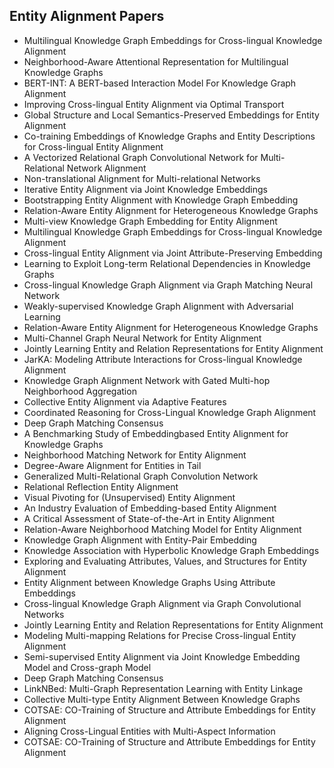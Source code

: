<h2>Entity Alignment Papers</h2>



<ul>

                             

 <li><a target="_blank" href="https://github.com/manjunath5496/Entity-Alignment-Papers/blob/master/ek(1).pdf" style="text-decoration:none;">Multilingual Knowledge Graph Embeddings for Cross-lingual Knowledge Alignment</a></li>

 <li><a target="_blank" href="https://github.com/manjunath5496/Entity-Alignment-Papers/blob/master/ek(2).pdf" style="text-decoration:none;">Neighborhood-Aware Attentional Representation for Multilingual Knowledge Graphs</a></li>

<li><a target="_blank" href="https://github.com/manjunath5496/Entity-Alignment-Papers/blob/master/ek(3).pdf" style="text-decoration:none;">BERT-INT: A BERT-based Interaction Model For Knowledge Graph Alignment</a></li>
 <li><a target="_blank" href="https://github.com/manjunath5496/Entity-Alignment-Papers/blob/master/ek(4).pdf" style="text-decoration:none;">Improving Cross-lingual Entity Alignment via Optimal Transport</a></li>                              
<li><a target="_blank" href="https://github.com/manjunath5496/Entity-Alignment-Papers/blob/master/ek(5).pdf" style="text-decoration:none;">Global Structure and Local Semantics-Preserved Embeddings for Entity Alignment</a></li>
<li><a target="_blank" href="https://github.com/manjunath5496/Entity-Alignment-Papers/blob/master/ek(6).pdf" style="text-decoration:none;">Co-training Embeddings of Knowledge Graphs and Entity Descriptions for Cross-lingual Entity Alignment</a></li>
 <li><a target="_blank" href="https://github.com/manjunath5496/Entity-Alignment-Papers/blob/master/ek(7).pdf" style="text-decoration:none;">A Vectorized Relational Graph Convolutional Network for Multi-Relational Network Alignment</a></li>

 <li><a target="_blank" href="https://github.com/manjunath5496/Entity-Alignment-Papers/blob/master/ek(8).pdf" style="text-decoration:none;"> Non-translational Alignment for Multi-relational Networks </a></li>
   <li><a target="_blank" href="https://github.com/manjunath5496/Entity-Alignment-Papers/blob/master/ek(9).pdf" style="text-decoration:none;">Iterative Entity Alignment via Joint Knowledge Embeddings</a></li>
  
   
 <li><a target="_blank" href="https://github.com/manjunath5496/Entity-Alignment-Papers/blob/master/ek(10).pdf" style="text-decoration:none;">Bootstrapping Entity Alignment with Knowledge Graph Embedding</a></li>                              
<li><a target="_blank" href="https://github.com/manjunath5496/Entity-Alignment-Papers/blob/master/ek(11).pdf" style="text-decoration:none;">Relation-Aware Entity Alignment for Heterogeneous Knowledge Graphs</a></li>
<li><a target="_blank" href="https://github.com/manjunath5496/Entity-Alignment-Papers/blob/master/ek(12).pdf" style="text-decoration:none;">Multi-view Knowledge Graph Embedding for Entity Alignment</a></li>
<li><a target="_blank" href="https://github.com/manjunath5496/Entity-Alignment-Papers/blob/master/ek(13).pdf" style="text-decoration:none;">Multilingual Knowledge Graph Embeddings for Cross-lingual Knowledge Alignment</a></li>

<li><a target="_blank" href="https://github.com/manjunath5496/Entity-Alignment-Papers/blob/master/ek(14).pdf" style="text-decoration:none;">Cross-lingual Entity Alignment via
Joint Attribute-Preserving Embedding</a></li>
                              
<li><a target="_blank" href="https://github.com/manjunath5496/Entity-Alignment-Papers/blob/master/ek(15).pdf" style="text-decoration:none;">Learning to Exploit Long-term Relational Dependencies in Knowledge Graphs</a></li>

<li><a target="_blank" href="https://github.com/manjunath5496/Entity-Alignment-Papers/blob/master/ek(16).pdf" style="text-decoration:none;">Cross-lingual Knowledge Graph Alignment via Graph Matching Neural Network</a></li>

  <li><a target="_blank" href="https://github.com/manjunath5496/Entity-Alignment-Papers/blob/master/ek(17).pdf" style="text-decoration:none;">Weakly-supervised Knowledge Graph Alignment with Adversarial Learning</a></li>   
  
<li><a target="_blank" href="https://github.com/manjunath5496/Entity-Alignment-Papers/blob/master/ek(18).pdf" style="text-decoration:none;">Relation-Aware Entity Alignment for Heterogeneous Knowledge Graphs</a></li> 

  
<li><a target="_blank" href="https://github.com/manjunath5496/Entity-Alignment-Papers/blob/master/ek(19).pdf" style="text-decoration:none;">Multi-Channel Graph Neural Network for Entity Alignment</a></li> 

<li><a target="_blank" href="https://github.com/manjunath5496/Entity-Alignment-Papers/blob/master/ek(20).pdf" style="text-decoration:none;">Jointly Learning Entity and Relation Representations for Entity Alignment</a></li>

<li><a target="_blank" href="https://github.com/manjunath5496/Entity-Alignment-Papers/blob/master/ek(21).pdf" style="text-decoration:none;">JarKA: Modeling Attribute Interactions for Cross-lingual Knowledge Alignment</a></li>
<li><a target="_blank" href="https://github.com/manjunath5496/Entity-Alignment-Papers/blob/master/ek(22).pdf" style="text-decoration:none;">Knowledge Graph Alignment Network with Gated Multi-hop Neighborhood Aggregation</a></li> 
 <li><a target="_blank" href="https://github.com/manjunath5496/Entity-Alignment-Papers/blob/master/ek(23).pdf" style="text-decoration:none;">Collective Entity Alignment via Adaptive Features</a></li> 
 

   <li><a target="_blank" href="https://github.com/manjunath5496/Entity-Alignment-Papers/blob/master/ek(24).pdf" style="text-decoration:none;">Coordinated Reasoning for Cross-Lingual Knowledge Graph Alignment</a></li>
 
   <li><a target="_blank" href="https://github.com/manjunath5496/Entity-Alignment-Papers/blob/master/ek(25).pdf" style="text-decoration:none;">Deep Graph Matching Consensus</a></li>                              
 <li><a target="_blank" href="https://github.com/manjunath5496/Entity-Alignment-Papers/blob/master/ek(26).pdf" style="text-decoration:none;">A Benchmarking Study of
Embeddingbased Entity Alignment for Knowledge Graphs</a></li>
 <li><a target="_blank" href="https://github.com/manjunath5496/Entity-Alignment-Papers/blob/master/ek(27).pdf" style="text-decoration:none;">Neighborhood Matching Network for Entity Alignment</a></li>
   
 
   <li><a target="_blank" href="https://github.com/manjunath5496/Entity-Alignment-Papers/blob/master/ek(28).pdf" style="text-decoration:none;">Degree-Aware Alignment for Entities in Tail</a></li>
 
   <li><a target="_blank" href="https://github.com/manjunath5496/Entity-Alignment-Papers/blob/master/ek(29).pdf" style="text-decoration:none;">Generalized Multi-Relational Graph
Convolution Network </a></li>                              

  <li><a target="_blank" href="https://github.com/manjunath5496/Entity-Alignment-Papers/blob/master/ek(30).pdf" style="text-decoration:none;">Relational Reflection Entity Alignment</a></li>
 
   <li><a target="_blank" href="https://github.com/manjunath5496/Entity-Alignment-Papers/blob/master/ek(31).pdf" style="text-decoration:none;">Visual Pivoting for (Unsupervised) Entity Alignment</a></li> 
    <li><a target="_blank" href="https://github.com/manjunath5496/Entity-Alignment-Papers/blob/master/ek(32).pdf" style="text-decoration:none;">An Industry Evaluation of Embedding-based Entity Alignment</a></li> 

   <li><a target="_blank" href="https://github.com/manjunath5496/Entity-Alignment-Papers/blob/master/ek(33).pdf" style="text-decoration:none;">A Critical Assessment of State-of-the-Art in Entity Alignment</a></li>                              

  <li><a target="_blank" href="https://github.com/manjunath5496/Entity-Alignment-Papers/blob/master/ek(34).pdf" style="text-decoration:none;">Relation-Aware Neighborhood Matching Model for Entity Alignment</a></li> 
 
  <li><a target="_blank" href="https://github.com/manjunath5496/Entity-Alignment-Papers/blob/master/ek(35).pdf" style="text-decoration:none;">Knowledge Graph Alignment with Entity-Pair Embedding</a></li> 

  <li><a target="_blank" href="https://github.com/manjunath5496/Entity-Alignment-Papers/blob/master/ek(36).pdf" style="text-decoration:none;">Knowledge Association with Hyperbolic Knowledge Graph Embeddings</a></li> 
 
<li><a target="_blank" href="https://github.com/manjunath5496/Entity-Alignment-Papers/blob/master/ek(37).pdf" style="text-decoration:none;">Exploring and Evaluating Attributes, Values, and Structures for Entity Alignment</a></li>
 <li><a target="_blank" href="https://github.com/manjunath5496/Entity-Alignment-Papers/blob/master/ek(38).pdf" style="text-decoration:none;">Entity Alignment between Knowledge Graphs Using Attribute Embeddings</a></li>
<li><a target="_blank" href="https://github.com/manjunath5496/Entity-Alignment-Papers/blob/master/ek(39).pdf" style="text-decoration:none;">Cross-lingual Knowledge Graph Alignment via Graph Convolutional Networks</a></li>
 <li><a target="_blank" href="https://github.com/manjunath5496/Entity-Alignment-Papers/blob/master/ek(40).pdf" style="text-decoration:none;">Jointly Learning Entity and Relation Representations for Entity Alignment</a></li>                              
<li><a target="_blank" href="https://github.com/manjunath5496/Entity-Alignment-Papers/blob/master/ek(41).pdf" style="text-decoration:none;">Modeling Multi-mapping Relations for Precise Cross-lingual Entity Alignment</a></li>
<li><a target="_blank" href="https://github.com/manjunath5496/Entity-Alignment-Papers/blob/master/ek(42).pdf" style="text-decoration:none;">Semi-supervised Entity Alignment via Joint Knowledge Embedding Model and Cross-graph Model</a></li>
 
  <li><a target="_blank" href="https://github.com/manjunath5496/Entity-Alignment-Papers/blob/master/ek(43).pdf" style="text-decoration:none;">Deep Graph Matching Consensus</a></li>
 <li><a target="_blank" href="https://github.com/manjunath5496/Entity-Alignment-Papers/blob/master/ek(44).pdf" style="text-decoration:none;">LinkNBed: Multi-Graph Representation Learning with Entity Linkage</a></li>
   <li><a target="_blank" href="https://github.com/manjunath5496/Entity-Alignment-Papers/blob/master/ek(45).pdf" style="text-decoration:none;">Collective Multi-type Entity Alignment Between Knowledge Graphs</a></li>  
   
<li><a target="_blank" href="https://github.com/manjunath5496/Entity-Alignment-Papers/blob/master/ek(46).pdf" style="text-decoration:none;">COTSAE: CO-Training of Structure and Attribute Embeddings for Entity Alignment</a></li> 
                             
<li><a target="_blank" href="https://github.com/manjunath5496/Entity-Alignment-Papers/blob/master/ek(47).pdf" style="text-decoration:none;">Aligning Cross-Lingual Entities with Multi-Aspect Information</a></li>
<li><a target="_blank" href="https://github.com/manjunath5496/Entity-Alignment-Papers/blob/master/ek(48).pdf" style="text-decoration:none;">COTSAE: CO-Training of Structure and
Attribute Embeddings for Entity Alignment</a></li>

</ul>

